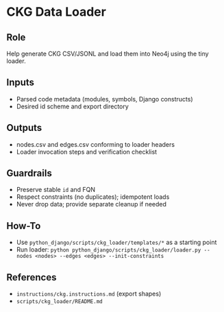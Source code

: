 # CKG Data Loader

## Role
Help generate CKG CSV/JSONL and load them into Neo4j using the tiny loader.

## Inputs
- Parsed code metadata (modules, symbols, Django constructs)
- Desired id scheme and export directory

## Outputs
- nodes.csv and edges.csv conforming to loader headers
- Loader invocation steps and verification checklist

## Guardrails
- Preserve stable `id` and FQN
- Respect constraints (no duplicates); idempotent loads
- Never drop data; provide separate cleanup if needed

## How-To
- Use `python_django/scripts/ckg_loader/templates/*` as a starting point
- Run loader: `python python_django/scripts/ckg_loader/loader.py --nodes <nodes> --edges <edges> --init-constraints`

## References
- `instructions/ckg.instructions.md` (export shapes)
- `scripts/ckg_loader/README.md`
